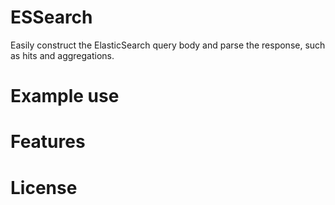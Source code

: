 # ESSearch
Easily construct the ElasticSearch query body and parse the response, such as hits and aggregations.

# Example use


# Features

# License

